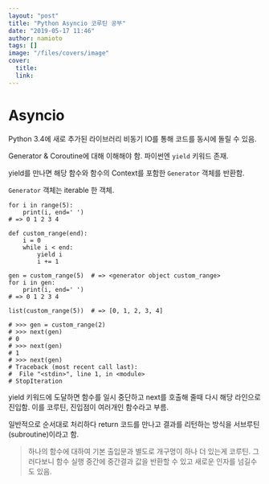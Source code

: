 ```yaml
---
layout: "post"
title: "Python Asyncio 코루틴 공부"
date: "2019-05-17 11:46"
author: namioto
tags: []
image: "/files/covers/image"
cover:
  title:
  link:
---
```


# Asyncio
Python 3.4에 새로 추가된 라이브러리
비동기 IO를 통해 코드를 동시에 돌릴 수 있음.

Generator & Coroutine에 대해 이해해야 함.
파이썬엔 `yield` 키워드 존재.

yield를 만나면 해당 함수와 함수의 Context를 포함한 `Generator` 객체를 반환함.

`Generator` 객체는 iterable 한 객체.

```
for i in range(5):
    print(i, end=' ')
# => 0 1 2 3 4

def custom_range(end):
    i = 0
    while i < end:
        yield i
        i += 1

gen = custom_range(5)  # => <generator object custom_range>
for i in gen:
    print(i, end=' ')
# => 0 1 2 3 4

list(custom_range(5))  # => [0, 1, 2, 3, 4]

# >>> gen = custom_range(2)
# >>> next(gen)
# 0
# >>> next(gen)
# 1
# >>> next(gen)
# Traceback (most recent call last):
#  File "<stdin>", line 1, in <module>
# StopIteration
```

yield 키워드에 도달하면 함수를 일시 중단하고 next를 호출해 줄때 다시 해당 라인으로 진입함.
이를 코루틴, 진입점이 여러개인 함수라고 부름.

일반적으로 순서대로 처리하다 return 코드를 만나고 결과를 리턴하는 방식을 서브루틴(subroutine)이라고 함.

> 하나의 함수에 대하여 기본 출입문과 별도로 개구멍이 하나 더 있는게 코루틴.
> 그러다보니 함수 실행 중간에 중간결과 값을 반환할 수 있고 새로운 인자를 넘길수도 있음.
>
